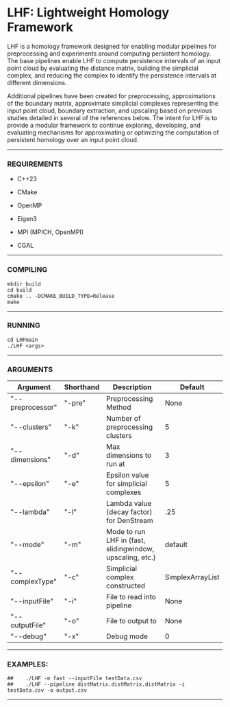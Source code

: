 # LHF: Lightweight Homology Framework

LHF is a homology framework designed for enabling modular pipelines for preprocessing and experiments around computing persistent homology. The base pipelines enable LHF to compute persistence intervals of an input point cloud by evaluating the distance matrix, building the simplicial complex, and reducing the complex to identify the persistence intervals at different dimensions. 

Additional pipelines have been created for preprocessing, approximations of the boundary matrix, approximate simplicial complexes representing the input point cloud, boundary extraction, and upscaling based on previous studies detailed in several of the references below. The intent for LHF is to provide a modular framework to continue exploring, developing, and evaluating mechanisms for approximating or optimizing the computation of persistent homology over an input point cloud.

---

### REQUIREMENTS 

- C++23
  
- CMake

- OpenMP

- Eigen3

- MPI (MPICH, OpenMPI)

- CGAL

---
			  
### COMPILING 

	mkdir build
	cd build
	cmake .. -DCMAKE_BUILD_TYPE=Release
	make

---

###  RUNNING 

	cd LHFmain
	./LHF <args>

---

### ARGUMENTS

 | Argument  | Shorthand | Description | Default
 | ------------- | ------------- | ------------- | ------------- |
 |  "--preprocessor" | "-pre" | Preprocessing Method | None |
 |  "--clusters" | "-k" | Number of preprocessing clusters | 5 |
 |  "--dimensions" | "-d" | Max dimensions to run at | 3 |
 |  "--epsilon" | "-e" | Epsilon value for simplicial complexes| 5 |
 |  "--lambda" | "-l" | Lambda value (decay factor) for DenStream | .25 |
 |  "--mode" | "-m" | Mode to run LHF in (fast, slidingwindow, upscaling, etc.) | default |
 |  "--complexType" | "-c" | Simplicial complex constructed| SimplexArrayList |
 |  "--inputFile" | "-i" | File to read into pipeline | None |
 |  "--outputFile" | "-o" | File to output to | None |
 |  "--debug" | "-x" | Debug mode|0|

---
 
### EXAMPLES:

	##    ./LHF -m fast --inputFile testData.csv
	##    ./LHF --pipeline distMatrix.distMatrix.distMatrix -i testData.csv -o output.csv

---
